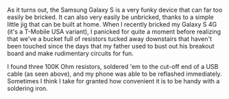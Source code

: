 As it turns out, the Samsung Galaxy S is a very funky device that can far too easily be bricked. It can also very easily be unbricked, thanks to a simple little jig that can be built at home. When I recently bricked my Galaxy S 4G (it's a T-Mobile USA variant), I panicked for quite a moment before realizing that we've a bucket full of resistors tucked away downstairs that haven't been touched since the days that my father used to bust out his breakout board and make rudimentary circuits for fun.

I found three 100K Ohm resistors, soldered 'em to the cut-off end of a USB cable (as seen above), and my phone was able to be reflashed immediately. Sometimes I think I take for granted how convenient it is to be handy with a soldering iron.